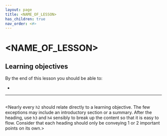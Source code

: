 ```yaml
---
layout: page
title: <NAME_OF_LESSON>
has_children: true
nav_order: <#>
---
```


# <NAME_OF_LESSON>

<Introduce the topic. You should provide a brief overview of _what_ students are about to learn as well as _why_ it is important.>

<!-- Learning objectives -->

## Learning objectives

By the end of this lesson you should be able to:

- <Include learning objectives here.>

---

## <HEADING>

<Nearly every `h2` should relate directly to a learning objective. The few exceptions may include an introductory section or a summary. After the heading, use `h3` and `h4` sensibly to break up the content so that it is easy to flow. Consider that each heading should only be conveying 1 or 2 important points on its own.>
